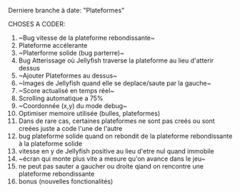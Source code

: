 Derniere branche à date: "Plateformes"

CHOSES A CODER:

1) ~Bug vitesse de la plateforme rebondissante~ 
2) Plateforme accélerante 
3) ~Platerforme solide (bug parterre)~ 
4) Bug Atterissage où Jellyfish traverse la plateforme au lieu d'atterir dessus
5) ~Ajouter Plateformes au dessus~ 
6) ~Images de Jellyfish quand elle se deplace/saute par la gauche~ 
7) ~Score actualisé en temps réel~ 
8) Scrolling automatique a 75%
9) ~Coordonnée (x,y) du mode debug~ 
10) Optimiser memoire utilisée (bulles, plateformes)
11) Dans de rare cas, certaines plateformes ne sont pas creés ou sont creées juste a code l'une de l'autre
12) bug plateforme solide quand on rebondit de la plateforme rebondissante à la plateforme solide
13) vitesse en y de Jellyfish positive au lieu d'etre nul quand immobile
14) ~écran qui monte plus vite a mesure qu'on avance dans le jeu~
15) ne peut pas sauter a gaucher ou droite qiand on rencontre une plateforme rebondissante
16) bonus (nouvelles fonctionalités)


